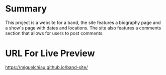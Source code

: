 # Summary
This project is a website for a band, the site features a biography page and a show's page with 
dates and locations.
The site also features a comments section that allows for users to post comments.


# URL For Live Preview
https://miguelchiau.github.io/band-site/
